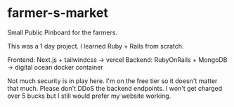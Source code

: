 # farmer-s-market
Small Public Pinboard for the farmers.

This was a 1 day project. I learned Ruby + Rails from scratch. 

Frontend: Next.js + tailwindcss -> vercel
Backend: RubyOnRails + MongoDB -> digital ocean docker container

Not much security is in play here. I'm on the free tier so it doesn't matter that much. 
Please don't DDoS the backend endpoints. I won't get charged over 5 bucks but I still would prefer my website working.
